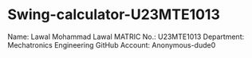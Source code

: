 # Swing-calculator-U23MTE1013
Name: Lawal Mohammad Lawal 
MATRIC No.: U23MTE1013
Department: Mechatronics Engineering
GitHub Account: Anonymous-dude0
